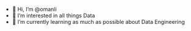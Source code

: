 - 👋 Hi, I’m @omanli
- 👀 I’m interested in all things Data
- 🌱 I’m currently learning as much as possible about Data Engineering

<!---
omanli/omanli is a ✨ special ✨ repository because its `README.md` (this file) appears on your GitHub profile.
You can click the Preview link to take a look at your changes.

- 💞️ I’m open to collaboration proposals
- 📫 Reach me via email

--->
